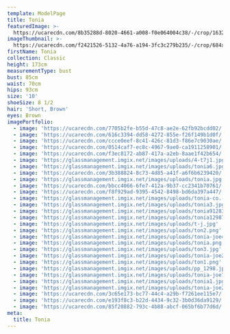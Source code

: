 ```yaml
---
template: ModelPage
title: Tonia
featuredImage: >-
  https://ucarecdn.com/8b35288d-8020-4661-a008-f0e064004c38/-/crop/1632x974/0,374/-/preview/
imageThumbnail: >-
  https://ucarecdn.com/f2421526-5132-4a76-a194-3fc3c279b235/-/crop/684x878/483,319/-/preview/
firstName: Tonia
collection: Classic
height: 173cm
measurementType: bust
bust: 85cm
waist: 70cm
hips: 93cm
size: '10'
shoeSize: 8 1/2
hair: 'Short, Brown'
eyes: Brown
imagePortfolio:
  - image: 'https://ucarecdn.com/7705b2fe-b55d-47c8-ae2e-62fb92bcdd02/'
  - image: 'https://ucarecdn.com/616c3394-dd58-4272-855e-f26f149b1d0f/'
  - image: 'https://ucarecdn.com/ccce0eef-8c41-426c-81d3-f86e7c9030ae/'
  - image: 'https://ucarecdn.com/0514caf7-ec8c-4967-9ae0-ca1911258901/'
  - image: 'https://ucarecdn.com/f3ec8172-ab87-417a-a2eb-8aae1f42b654/'
  - image: 'https://glassmanagement.imgix.net/images/uploads/4-t7j1.jpg'
  - image: 'https://glassmanagement.imgix.net/images/uploads/tonia6.jpg'
  - image: 'https://ucarecdn.com/3b388824-8c73-4d85-a41f-a6f6b6239420/'
  - image: 'https://glassmanagement.imgix.net/images/uploads/tonia.jpg'
  - image: 'https://ucarecdn.com/bbcc4066-6fe7-412a-9b37-cc2341b70761/'
  - image: 'https://ucarecdn.com/f8f929ad-9395-4542-8498-bd6da397a447/'
  - image: 'https://glassmanagement.imgix.net/images/uploads/tonia-co.-25-of-31-.jpg'
  - image: 'https://glassmanagement.imgix.net/images/uploads/tonia3.jpg'
  - image: 'https://glassmanagement.imgix.net/images/uploads/tonia91283.jpg'
  - image: 'https://glassmanagement.imgix.net/images/uploads/tonia129872.jpg'
  - image: 'https://glassmanagement.imgix.net/images/uploads/t-j.jpg'
  - image: 'https://glassmanagement.imgix.net/images/uploads/ton2.png'
  - image: 'https://glassmanagement.imgix.net/images/uploads/tonia-joe478.jpg'
  - image: 'https://glassmanagement.imgix.net/images/uploads/tonia.png'
  - image: 'https://glassmanagement.imgix.net/images/uploads/ton3.jpg'
  - image: 'https://glassmanagement.imgix.net/images/uploads/tonia-joe238479.jpg'
  - image: 'https://glassmanagement.imgix.net/images/uploads/ton1.png'
  - image: 'https://glassmanagement.imgix.net/images/uploads/pp_1298.jpg'
  - image: 'https://glassmanagement.imgix.net/images/uploads/tonia-joe71328.jpg'
  - image: 'https://glassmanagement.imgix.net/images/uploads/tonia1.jpg'
  - image: 'https://glassmanagement.imgix.net/images/uploads/tonia-joe25463789.jpg'
  - image: 'https://ucarecdn.com/3c65e173-bc77-44c4-a29b-f7261ee115e7/'
  - image: 'https://ucarecdn.com/e193f8c3-b22d-4434-9c32-3b0d36da9129/'
  - image: 'https://ucarecdn.com/85f20882-793c-4b88-abcf-065bf6b77d6d/'
meta:
  title: Tonia
---
```


